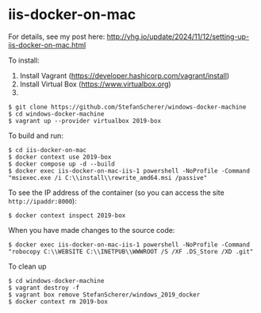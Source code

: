 # iis-docker-on-mac

For details, see my post here: http://yhg.io/update/2024/11/12/setting-up-iis-docker-on-mac.html

To install:
1. Install Vagrant (https://developer.hashicorp.com/vagrant/install)
2. Install Virtual Box (https://www.virtualbox.org)
3. 
```console
$ git clone https://github.com/StefanScherer/windows-docker-machine
$ cd windows-docker-machine
$ vagrant up --provider virtualbox 2019-box
```

To build and run:
```console
$ cd iis-docker-on-mac
$ docker context use 2019-box
$ docker compose up -d --build
$ docker exec iis-docker-on-mac-iis-1 powershell -NoProfile -Command "msiexec.exe /i C:\\install\\rewrite_amd64.msi /passive"
```

To see the IP address of the container (so you can access the site `http://ipaddr:8000`):
```console
$ docker context inspect 2019-box
```

When you have made changes to the source code:
```console
$ docker exec iis-docker-on-mac-iis-1 powershell -NoProfile -Command "robocopy C:\\WEBSITE C:\\INETPUB\\WWWROOT /S /XF .DS_Store /XD .git"
```

To clean up
```console
$ cd windows-docker-machine
$ vagrant destroy -f
$ vagrant box remove StefanScherer/windows_2019_docker
$ docker context rm 2019-box
```